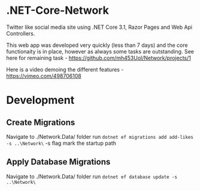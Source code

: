 # .NET-Core-Network

Twitter like social media site using .NET Core 3.1, Razor Pages and Web Api Controllers.

This web app was developed very quickly (less than 7 days) and the core functionaity is in place, however as always some tasks are outstanding. See here for remaining task - https://github.com/mh453Uol/Network/projects/1

Here is a video demoing the different features - https://vimeo.com/498706108

# Development

## Create Migrations
Navigate to ./Network.Data/ folder run ```dotnet ef migrations add add-likes -s ..\Network\``` -s flag mark the startup path

## Apply Database Migrations
Navigate to ./Network.Data/ folder run ```dotnet ef database update -s ..\Network\```
